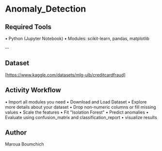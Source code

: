 # Anomaly_Detection

## Required Tools
• Python (Jupyter Notebook)
• Modules: scikit-learn, pandas, matplotlib

--

## Dataset
[https://www.kaggle.com/datasets/mlg-ulb/creditcardfraud]

## Activity Workflow
• Import all modules you need
• Download and Load Dataset
• Explore more details about your dataset
• Drop non-numeric columns or fill missing values
• Scale the features
• Fit "Isolation Forest"
• Predict anomalies
• Evaluate using confusion_matrix and classification_report
• visualize results

## Author 
Maroua Boumchich
